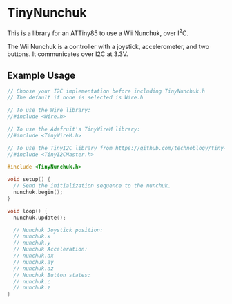 # TinyNunchuk

This is a library for an ATTiny85 to use a Wii Nunchuk, over I<sup>2</sup>C.

The Wii Nunchuk is a controller with a joystick, accelerometer, and two buttons. It communicates over I2C at 3.3V.

## Example Usage

```c
// Choose your I2C implementation before including TinyNunchuk.h
// The default if none is selected is Wire.h

// To use the Wire library:
//#include <Wire.h>

// To use the Adafruit's TinyWireM library:
//#include <TinyWireM.h>

// To use the TinyI2C library from https://github.com/technoblogy/tiny-i2c
//#include <TinyI2CMaster.h>

#include <TinyNunchuk.h>

void setup() {
  // Send the initialization sequence to the nunchuk.
  nunchuk.begin();
}

void loop() {
  nunchuk.update();

  // Nunchuk Joystick position:
  // nunchuk.x
  // nunchuk.y
  // Nunchuk Acceleration:
  // nunchuk.ax
  // nunchuk.ay
  // nunchuk.az
  // Nunchuk Button states:
  // nunchuk.c
  // nunchuk.z
}
```
